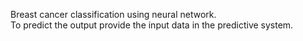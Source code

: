 Breast cancer classification using neural network.
<br>
To predict the output provide the input data in the predictive system.
